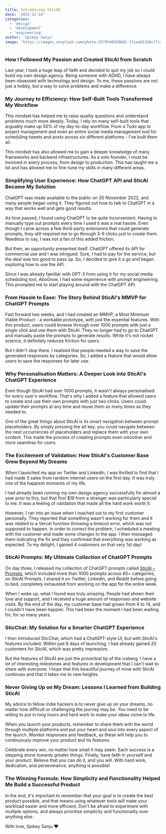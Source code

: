 ```yaml
---
title: Introducing SticAI
date: '2023-12-14'
categories:
  - 'design'
  - 'development'
  - 'engineering'
author: 'Spikey Sanju'
image: 'https://images.unsplash.com/photo-1579546929662-711aa81148cf?ixlib=rb-4.0.3&ixid=MnwxMjA3fDB8MHxwaG90by1wYWdlfHx8fGVufDB8fHx8&auto=format&fit=crop&w=1470&q=80'
---
```


<script lang="ts">
	import Quote from '$lib/components/quote/Quote.svelte';
	import Embedd from '$lib/components/embed/Embedd.svelte';
</script>

### How I Followed My Passion and Created SticAI from Scratch

Last year, I took a huge leap of faith and decided to quit my job so I could build my own design agency. Being someone with ADHD, I have always been obsessed with technology and design. To me, these passions are not just a hobby, but a way to solve problems and make a difference.

<Embedd/>

### My Journey to Efficiency: How Self-Built Tools Transformed My Workflow

This mindset has helped me to raise quality questions and understand problems much more deeply. Today, I rely on many self-built tools that arguably make up 50% of my day-to-day workflow. From a Todo app to project management and even an entire social media management tool for scheduling tweets and posts across six different platforms - I've built them all.

This mindset has also allowed me to gain a deeper knowledge of many frameworks and backend infrastructures. As a solo founder, I must be involved in every process, from design to production. This has taught me a lot and has allowed me to fine-tune my skills in many different areas.

### Simplifying User Experience: How ChatGPT API and SticAI Became My Solution

ChatGPT was made available to the public on 30 November 2022, and many people began using it. They figured out how to talk to ChatGPT in a way that works well and gets good results.

As time passed, I found using ChatGPT to be quite inconvenient. Having to manually type out prompts every time I used it was a real hassle. Even though I came across a few third-party extensions that could generate prompts, they still required me to go through 3-6 clicks just to create them. Needless to say, I was not a fan of this added friction.

But then, an opportunity presented itself. ChatGPT offered its API for commercial use and I was intrigued. Sure, I had to pay for the service, but the deal was too good to pass up. So, I decided to give it a go and began exploring how to use the API.

Since I was already familiar with GPT-3 from using it for my social media scheduling tool, AboGrow, I had some experience with prompt engineering. This prompted me to start playing around with the ChatGPT API.

### From Hassle to Ease: The Story Behind SticAI's MMVP for ChatGPT Prompts

Fast forward two weeks, and I had created an MMVP, a Most Minimum Viable Product - a workable prototype, with just the essential features. With this product, users could browse through over 1000 prompts with just a single click and use them with SticAI. They no longer had to go to ChatGPT and manually paste the prompts to generate results. While it's not rocket science, it definitely reduces friction for users.

But I didn't stop there. I realised that people needed a way to save the generated responses by categories. So, I added a feature that would allow users to save the responses for later use.

### Why Personalisation Matters: A Deeper Look into SticAI's ChatGPT Experience

Even though SticAI had over 1000 prompts, it wasn't always personalised for every user's workflow. That's why I added a feature that allowed users to create and use their own prompts with just two clicks. Users could update their prompts at any time and reuse them as many times as they needed to.

One of the great things about SticAI is its smart navigation between prompt placeholders. By simply pressing the alt key, you could navigate between the next occurrences of placeholders and replace them with your own content. This made the process of creating prompts even smoother and more seamless for users.

### The Excitement of Validation: How SticAI's Customer Base Grew Beyond My Dreams

When I launched my app on Twitter and LinkedIn, I was thrilled to find that I had made 3 sales from random internet users on the first day. It was truly one of the happiest moments of my life.

I had already been running my own design agency successfully for almost a year prior to this, but that first $19 from a stranger was particularly special to me. It was a feeling of validation that made all the hard work worth it.

However, I ran into an issue when I reached out to my first customer personally. They reported that something wasn't working for them and it was related to a Vercel function throwing a timeout error, which was not supposed to happen. In order to correct the problem, I scheduled a meeting with the customer and made some changes to the app. I then messaged them indicating the fix and they confirmed that everything was working as expected. To my delight, I gained 4 customers on that very 1st day!

### SticAI Prompts: My Ultimate Collection of ChatGPT Prompts

On day three, I released my collection of ChatGPT prompts called [SticAI – Prompts](https://www.sticai.com/prompts), which included more than 1000 prompts across 60+ categories, on SticAI Prompts. I shared it on Twitter, LinkedIn, and Reddit before going to bed, completely exhausted from working on the app for the entire week.

When I woke up, what I found was truly amazing. People had shown their love and support, and I received a huge amount of responses and website visits. By the end of the day, my customer base had grown from 4 to 14, and I couldn't have been happier. This had been the moment I had been waiting for, for so many years.

### SticChat: My Solution for a Smarter ChatGPT Experience

I then introduced SticChat, which had a ChatGPT-style UI, but with SticAI's features included. Within just 8 days of launching, I had already gained 20 customers for SticAI, which was pretty impressive.

But the features of SticAI are just the proverbial tip of the iceberg. I have a lot of interesting milestones and features in development that I can't wait to share with everyone. I hope that this beautiful journey of mine with SticAI continues and that it takes me to new heights.

### Never Giving Up on My Dream: Lessons I Learned from Building SticAI

My advice to fellow indie hackers is to never give up on your dreams, no matter how difficult or challenging the journey may be. You need to be willing to put in long hours and hard work to make your ideas come to life.

<Embedd/>

When you launch your products, remember to share them with the world through multiple platforms and put your heart and soul into every aspect of the launch. Monitor responses and feedback, as these will help you to continuously improve your product and its features.

Celebrate every win, no matter how small it may seem. Each success is a stepping stone towards greater things. Finally, have faith in yourself and your product. Believe that you can do it, and you will. With hard work, dedication, and perseverance, anything is possible!

### The Winning Formula: How Simplicity and Functionality Helped Me Build a Successful Product

In the end, it's important to remember that your goal is to create the best product possible, and that means using whatever tools will make your workload easier and more efficient. Don't be afraid to experiment with multiple options, and always prioritise simplicity and functionality over anything else.

<Quote
    		quote="After all, the success of your product depends on providing value to your customers, not on having the fanciest tech stack or framework."
    		author="Spikey Sanju"
    		borderColor="border-yellow-300"
    		textColor="text-gray-900"
    	/>

With love,
Spikey Sanju ♥️
